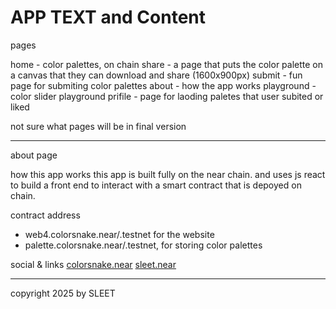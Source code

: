 # APP TEXT and Content


pages

home - color palettes, on chain
share - a page that puts the color palette on a canvas that they can download and share (1600x900px)
submit - fun page for submiting color palettes
about - how the app works
playground - color slider playground
prifile -  page for laoding paletes that user subited or liked

not sure what pages will be in final version



----





about page

how this app works
this app is built fully on the near chain.
and uses js react to build a front end to interact with a smart contract that is depoyed on chain.

contract address
- web4.colorsnake.near/.testnet for the website
- palette.colorsnake.near/.testnet, for storing color palettes

social & links
[colorsnake.near](https://colorsnake.near.social)
[sleet.near](https://sleet.near.page/)



---

copyright 2025 by SLEET